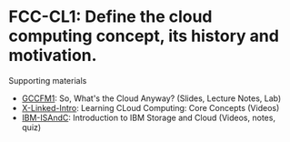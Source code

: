 # FCC-CL1: Define the cloud computing concept, its history and motivation. 

Supporting materials

* [GCCFM1](../../../Materials/GCCFM1.md): So, What's the Cloud Anyway? (Slides, Lecture Notes, Lab)
* [X-Linked-Intro](../../../Materials/X-Linked-Intro.md): Learning CLoud Computing: Core Concepts (Videos)
* [IBM-ISAndC](../../../Materials/IBM-ISAndC.md): Introduction to IBM Storage and Cloud (Videos, notes, quiz)

